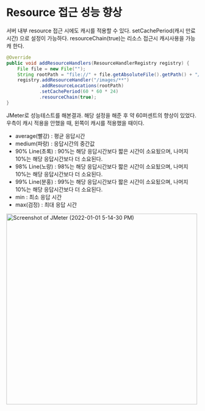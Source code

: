 # Resource 접근 성능 향상

서버 내부 resource 접근 시에도 캐시를 적용할 수 있다.
setCachePeriod(캐시 만료 시간) 으로 설정이 가능하다.
resourceChain(true)는 리소스 접근시 캐시사용을 가능캐 한다.

```java
@Override
public void addResourceHandlers(ResourceHandlerRegistry registry) {
    File file = new File("");
    String rootPath = "file://" + file.getAbsoluteFile().getPath() + "/images/";
    registry.addResourceHandler("/images/**")
            .addResourceLocations(rootPath)
            .setCachePeriod(60 * 60 * 24)
            .resourceChain(true);
}
```
JMeter로 성능테스트를 해본결과.
해당 설정을 해준 후 약 60퍼센트의 향상이 있었다.
우측이 캐시 적용을 안했을 때, 왼쪽이 캐시를 적용했을 때이다.

- average(빨강) : 평균 응답시간
- medium(파랑) : 응답시간의 중간값
- 90% Line(초록) : 90%는 해당 응답시간보다 짧은 시간이 소요됬으며, 나머지 10%는 해당 응답시간보다 더 소요된다.
- 98% Line(노랑) : 98%는 해당 응답시간보다 짧은 시간이 소요됬으며, 나머지 10%는 해당 응답시간보다 더 소요된다.
- 99% Line(분홍) : 99%는 해당 응답시간보다 짧은 시간이 소요됬으며, 나머지 10%는 해당 응답시간보다 더 소요된다.
- min : 최소 응답 시간
- max(검정) : 최대 응답 시간

<img width="500" alt="Screenshot of JMeter (2022-01-01 5-14-30 PM)" src="https://user-images.githubusercontent.com/70922665/147847716-f836bff6-550f-47fe-96a3-8acdd25ee651.png">
